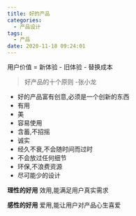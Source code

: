 ```yaml
---
title: 好的产品
categories:
  - 产品设计
tags:
  - 产品
date: 2020-11-18 09:24:01
---
```


用户价值 = 新体验 - 旧体验 - 替换成本

> 好产品的十个原则 -张小龙

- 好的产品富有创意,必须是一个创新的东西
- 有用
- 美
- 容易使用
- 含蓄,不招摇
- 诚实
- 经久不衰,不会随时间而过时
- 不会放过任何细节
- 环保,不浪费资源
- 尽可能少的设计

<!--more-->

**理性的好用** 效用,能满足用户真实需求

**感性的好用** 爱用,能让用户对产品心生喜爱